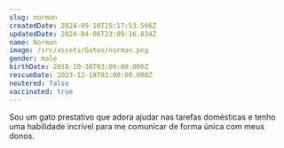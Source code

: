 ```yaml
---
slug: norman
createdDate: 2024-09-10T15:17:53.566Z
updatedDate: 2024-04-06T23:09:16.034Z
name: Norman
image: /src/assets/Gatos/norman.png
gender: male
birthDate: 2018-10-30T03:00:00.000Z
rescueDate: 2023-12-18T03:00:00.000Z
neutered: false
vaccinated: true
---
```



Sou um gato prestativo que adora ajudar nas tarefas domésticas e tenho uma habilidade incrível para me comunicar de forma única com meus donos.
